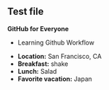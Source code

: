 ## Test file ##

**GitHub for Everyone**
- Learning Github Workflow

* **Location:** San Francisco, CA
* **Breakfast:** shake
* **Lunch:** Salad
* **Favorite vacation:** Japan
